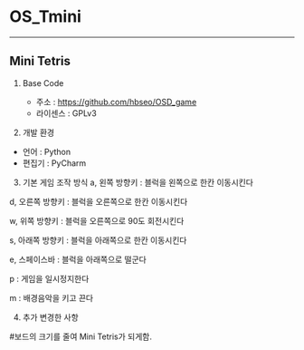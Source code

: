 # OS_Tmini
--- 
## Mini Tetris
1. Base Code
   * 주소 : https://github.com/hbseo/OSD_game
   * 라이센스 : GPLv3

2. 개발 환경
  * 언어 : Python
  * 편집기 : PyCharm

3. 기본 게임 조작 방식
  a, 왼쪽 방향키 : 블럭을 왼쪽으로 한칸 이동시킨다

  d, 오른쪽 방향키 : 블럭을 오른쪽으로 한칸 이동시킨다

  w, 위쪽 방향키 : 블럭을 오른쪽으로 90도 회전시킨다

  s, 아래쪽 방향키 : 블럭을 아래쪽으로 한칸 이동시킨다

  e, 스페이스바 : 블럭을 아래쪽으로 떨군다

  p : 게임을 일시정지한다

  m : 배경음악을 키고 끈다
 
4. 추가 변경한 사항

  #보드의 크기를 줄여 Mini Tetris가 되게함.
